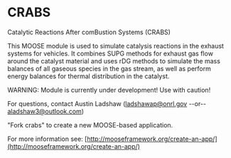 CRABS
=====

Catalytic Reactions After comBustion Systems (CRABS)

This MOOSE module is used to simulate catalysis reactions in the exhaust systems for vehicles. It combines SUPG methods for exhaust gas flow around the catalyst material and uses rDG methods to simulate the mass balances of all gaseous species in the gas stream, as well as perform energy balances for thermal distribution in the catalyst. 

WARNING: Module is currently under development! Use with caution!

For questions, contact Austin Ladshaw (ladshawap@onrl.gov  --or--  aladshaw3@outlook.com)


"Fork crabs" to create a new MOOSE-based application.

For more information see: [http://mooseframework.org/create-an-app/](http://mooseframework.org/create-an-app/)

